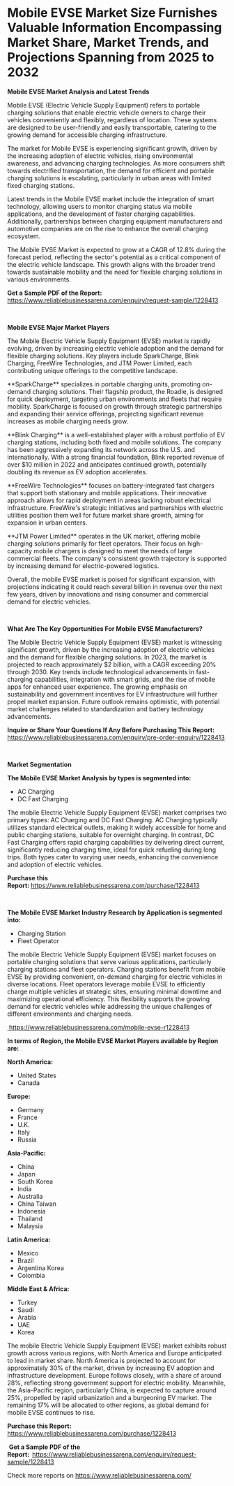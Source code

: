 <p><h1>Mobile EVSE Market Size Furnishes Valuable Information Encompassing Market Share, Market Trends, and Projections Spanning from 2025 to 2032</h1></p><p><strong>Mobile EVSE Market Analysis and Latest Trends</strong></p>
<p><p>Mobile EVSE (Electric Vehicle Supply Equipment) refers to portable charging solutions that enable electric vehicle owners to charge their vehicles conveniently and flexibly, regardless of location. These systems are designed to be user-friendly and easily transportable, catering to the growing demand for accessible charging infrastructure.</p><p>The market for Mobile EVSE is experiencing significant growth, driven by the increasing adoption of electric vehicles, rising environmental awareness, and advancing charging technologies. As more consumers shift towards electrified transportation, the demand for efficient and portable charging solutions is escalating, particularly in urban areas with limited fixed charging stations.</p><p>Latest trends in the Mobile EVSE market include the integration of smart technology, allowing users to monitor charging status via mobile applications, and the development of faster charging capabilities. Additionally, partnerships between charging equipment manufacturers and automotive companies are on the rise to enhance the overall charging ecosystem. </p><p>The Mobile EVSE Market is expected to grow at a CAGR of 12.8% during the forecast period, reflecting the sector's potential as a critical component of the electric vehicle landscape. This growth aligns with the broader trend towards sustainable mobility and the need for flexible charging solutions in various environments.</p></p>
<p><strong>Get a Sample PDF of the Report:&nbsp;</strong> <a href="https://www.reliablebusinessarena.com/enquiry/request-sample/1228413?utm_campaign=3211&utm_medium=2&utm_source=Github&utm_content=ia&utm_term=30032025&utm_id=mobile-evse">https://www.reliablebusinessarena.com/enquiry/request-sample/1228413</a></p>
<p>&nbsp;</p>
<p><strong>Mobile EVSE Major Market Players</strong></p>
<p><p>The Mobile Electric Vehicle Supply Equipment (EVSE) market is rapidly evolving, driven by increasing electric vehicle adoption and the demand for flexible charging solutions. Key players include SparkCharge, Blink Charging, FreeWire Technologies, and JTM Power Limited, each contributing unique offerings to the competitive landscape.</p><p>**SparkCharge** specializes in portable charging units, promoting on-demand charging solutions. Their flagship product, the Roadie, is designed for quick deployment, targeting urban environments and fleets that require mobility. SparkCharge is focused on growth through strategic partnerships and expanding their service offerings, projecting significant revenue increases as mobile charging needs grow.</p><p>**Blink Charging** is a well-established player with a robust portfolio of EV charging stations, including both fixed and mobile solutions. The company has been aggressively expanding its network across the U.S. and internationally. With a strong financial foundation, Blink reported revenue of over $10 million in 2022 and anticipates continued growth, potentially doubling its revenue as EV adoption accelerates.</p><p>**FreeWire Technologies** focuses on battery-integrated fast chargers that support both stationary and mobile applications. Their innovative approach allows for rapid deployment in areas lacking robust electrical infrastructure. FreeWire's strategic initiatives and partnerships with electric utilities position them well for future market share growth, aiming for expansion in urban centers.</p><p>**JTM Power Limited** operates in the UK market, offering mobile charging solutions primarily for fleet operators. Their focus on high-capacity mobile chargers is designed to meet the needs of large commercial fleets. The company's consistent growth trajectory is supported by increasing demand for electric-powered logistics.</p><p>Overall, the mobile EVSE market is poised for significant expansion, with projections indicating it could reach several billion in revenue over the next few years, driven by innovations and rising consumer and commercial demand for electric vehicles.</p></p>
<p>&nbsp;</p>
<p><strong>What Are The Key Opportunities For Mobile EVSE Manufacturers?</strong></p>
<p><p>The Mobile Electric Vehicle Supply Equipment (EVSE) market is witnessing significant growth, driven by the increasing adoption of electric vehicles and the demand for flexible charging solutions. In 2023, the market is projected to reach approximately $2 billion, with a CAGR exceeding 20% through 2030. Key trends include technological advancements in fast-charging capabilities, integration with smart grids, and the rise of mobile apps for enhanced user experience. The growing emphasis on sustainability and government incentives for EV infrastructure will further propel market expansion. Future outlook remains optimistic, with potential market challenges related to standardization and battery technology advancements.</p></p>
<p><strong>Inquire or Share Your Questions If Any Before Purchasing This Report:</strong> <a href="https://www.reliablebusinessarena.com/enquiry/pre-order-enquiry/1228413?utm_campaign=3211&utm_medium=2&utm_source=Github&utm_content=ia&utm_term=30032025&utm_id=mobile-evse">https://www.reliablebusinessarena.com/enquiry/pre-order-enquiry/1228413</a></p>
<p>&nbsp;</p>
<p><strong>Market Segmentation</strong></p>
<p><strong>The Mobile EVSE Market Analysis by types is segmented into:</strong></p>
<p><ul><li>AC Charging</li><li>DC Fast Charging</li></ul></p>
<p><p>The mobile Electric Vehicle Supply Equipment (EVSE) market comprises two primary types: AC Charging and DC Fast Charging. AC Charging typically utilizes standard electrical outlets, making it widely accessible for home and public charging stations, suitable for overnight charging. In contrast, DC Fast Charging offers rapid charging capabilities by delivering direct current, significantly reducing charging time, ideal for quick refueling during long trips. Both types cater to varying user needs, enhancing the convenience and adoption of electric vehicles.</p></p>
<p><strong>Purchase this Report:&nbsp;</strong><a href="https://www.reliablebusinessarena.com/purchase/1228413?utm_campaign=3211&utm_medium=2&utm_source=Github&utm_content=ia&utm_term=30032025&utm_id=mobile-evse">https://www.reliablebusinessarena.com/purchase/1228413</a></p>
<p>&nbsp;</p>
<p><strong>The Mobile EVSE Market Industry Research by Application is segmented into:</strong></p>
<p><ul><li>Charging Station</li><li>Fleet Operator</li></ul></p>
<p><p>The mobile Electric Vehicle Supply Equipment (EVSE) market focuses on portable charging solutions that serve various applications, particularly charging stations and fleet operators. Charging stations benefit from mobile EVSE by providing convenient, on-demand charging for electric vehicles in diverse locations. Fleet operators leverage mobile EVSE to efficiently charge multiple vehicles at strategic sites, ensuring minimal downtime and maximizing operational efficiency. This flexibility supports the growing demand for electric vehicles while addressing the unique challenges of different environments and charging needs.</p></p>
<p><a href="https://www.reliablebusinessarena.com/mobile-evse-r1228413?utm_campaign=3211&utm_medium=2&utm_source=Github&utm_content=ia&utm_term=30032025&utm_id=mobile-evse">&nbsp;https://www.reliablebusinessarena.com/mobile-evse-r1228413</a></p>
<p><strong>In terms of Region, the Mobile EVSE Market Players available by Region are:</strong></p>
<p>
    <p> <strong> North America: </strong>
        <ul>
            <li>United States</li>
            <li>Canada</li>
        </ul>
        </p> 
    <p> <strong> Europe: </strong>
        <ul>
            <li>Germany</li>
            <li>France</li>
            <li>U.K.</li>
            <li>Italy</li>
            <li>Russia</li>
        </ul>
        </p> 
    <p> <strong> Asia-Pacific: </strong>
        <ul>
            <li>China</li>
            <li>Japan</li>
            <li>South Korea</li>
            <li>India</li>
            <li>Australia</li>
            <li>China Taiwan</li>
            <li>Indonesia</li>
            <li>Thailand</li>
            <li>Malaysia</li>
        </ul>
        </p> 
    <p> <strong> Latin America: </strong>
        <ul>
            <li>Mexico</li>
            <li>Brazil</li>
            <li>Argentina Korea</li>
            <li>Colombia</li>
        </ul>
        </p> 
    <p> <strong> Middle East & Africa: </strong>
        <ul>
            <li>Turkey</li>
            <li>Saudi</li>
            <li>Arabia</li>
            <li>UAE</li>
            <li>Korea</li>
        </ul>
    </p>
    </p>
<p><p>The mobile Electric Vehicle Supply Equipment (EVSE) market exhibits robust growth across various regions, with North America and Europe anticipated to lead in market share. North America is projected to account for approximately 30% of the market, driven by increasing EV adoption and infrastructure development. Europe follows closely, with a share of around 28%, reflecting strong government support for electric mobility. Meanwhile, the Asia-Pacific region, particularly China, is expected to capture around 25%, propelled by rapid urbanization and a burgeoning EV market. The remaining 17% will be allocated to other regions, as global demand for mobile EVSE continues to rise.</p></p>
<p><strong>Purchase this Report: </strong><a href="https://www.reliablebusinessarena.com/purchase/1228413?utm_campaign=3211&utm_medium=2&utm_source=Github&utm_content=ia&utm_term=30032025&utm_id=mobile-evse">https://www.reliablebusinessarena.com/purchase/1228413</a></p>
<p>&nbsp;<strong>Get a Sample PDF of the Report:&nbsp;&nbsp;</strong><a href="https://www.reliablebusinessarena.com/enquiry/request-sample/1228413?utm_campaign=3211&utm_medium=2&utm_source=Github&utm_content=ia&utm_term=30032025&utm_id=mobile-evse">https://www.reliablebusinessarena.com/enquiry/request-sample/1228413</a></p>
<p><strong></strong></p>
<p>Check more reports on <a href="https://www.reliablebusinessarena.com/?utm_campaign=3211&utm_medium=2&utm_source=Github&utm_content=ia&utm_term=30032025&utm_id=mobile-evse">https://www.reliablebusinessarena.com/</a></p>